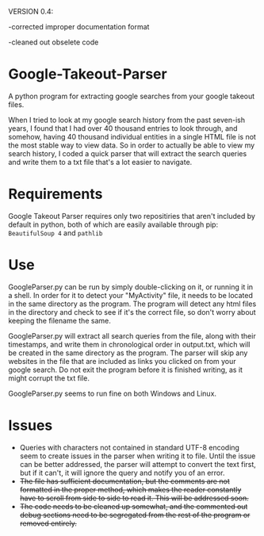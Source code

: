 VERSION 0.4:

-corrected improper documentation format

-cleaned out obselete code
   
   
# Google-Takeout-Parser
A python program for extracting google searches from your google takeout files.

When I tried to look at my google search history from the past seven-ish years, I found that I had over 40 thousand entries to look through, and somehow, having 40 thousand individual entities in a single HTML file is not the most stable way to view data. So in order to actually be able to view my search history, I coded a quick parser that will extract the search queries and write them to a txt file that's a lot easier to navigate.

# Requirements
Google Takeout Parser requires only two repositiries that aren't included by default in python, both of which are easily available through pip:
```BeautifulSoup 4``` and ```pathlib```

# Use
GoogleParser.py can be run by simply double-clicking on it, or running it in a shell. In order for it to detect your "MyActivity" file, it needs to be located in the same directory as the program. The program will detect any html files in the directory and check to see if it's the correct file, so don't worry about keeping the filename the same.

GoogleParser.py will extract all search queries from the file, along with their timestamps, and write them in chronological order in output.txt, which will be created in the same directory as the program. The parser will skip any websites in the file that are included as links you clicked on from your google search. Do not exit the program before it is finished writing, as it might corrupt the txt file.

GoogleParser.py seems to run fine on both Windows and Linux.

# Issues
- Queries with characters not contained in standard UTF-8 encoding seem to create issues in the parser when writing it to file. Until the issue can be better addressed, the parser will attempt to convert the text first, but if it can't, it will ignore the query and notify you of an error.
- ~~The file has sufficient documentation, but the comments are not formatted in the proper method, which makes the reader constantly have to scroll from side to side to read it. This will be addressed soon.~~
- ~~The code needs to be cleaned up somewhat, and the commented out debug sections need to be segregated from the rest of the program or removed entirely.~~
